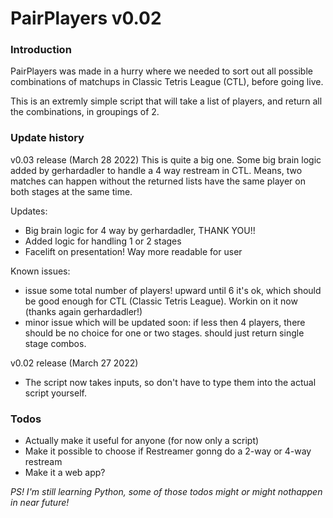 # PairPlayers v0.02

### Introduction
PairPlayers was made in a hurry where we needed to sort out all possible combinations of
matchups in Classic Tetris League (CTL), before going live. 

This is an extremly simple script that will take a list of players, and return
all the combinations, in groupings of 2. 

### Update history
v0.03 release (March 28 2022)
  This is quite a big one. Some big brain logic added by gerhardadler to handle a 4 way restream
  in CTL. Means, two matches can happen without the returned lists have the same player on 
  both stages at the same time.

  Updates:
  - Big brain logic for 4 way by gerhardadler, THANK YOU!!
  - Added logic for handling 1 or 2 stages
  - Facelift on presentation! Way more readable for user

  Known issues:
  - issue some total number of players! upward until 6 it's ok, which should be good enough for
    CTL (Classic Tetris League). Workin on it now (thanks again gerhardadler!)
  - minor issue which will be updated soon: if less then 4 players, there should be no choice
    for one or two stages. should just return single stage combos. 


v0.02 release (March 27 2022)
  - The script now takes inputs, so don't have to type them into the
    actual script yourself.

### Todos
- Actually make it useful for anyone (for now only a script)
- Make it possible to choose if Restreamer gonng do a 2-way or 4-way restream
- Make it a web app?

*PS! I'm still learning Python, some of those todos might or might nothappen in near future!*

